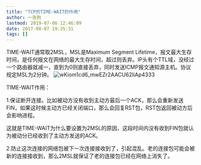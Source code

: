 ```yaml
---
title: "TCP的TIME-WAIT的作用"
author: 一张狗
lastmod: 2019-07-06 12:46:09
date: 2017-08-07 19:35:31
tags: []
---
```



TIME-WAIT通常取2MSL，MSL是Maximum Segment Lifetime，报文最大生存时间，是任何报文在网络的最大生存时间，超过则丢弃。IP头有个TTL域，没经过一个路由器就减一，直到为0则直接丢弃，同时发送ICMP报文通知源主机。协议规定MSL为2分钟。
![wKiom1cd6_mwEZr2AACU62IiAp4333](http://yizhanggou.top/imgs/2019/07/wKiom1cd6_mwEZr2AACU62IiAp4333.png)

TIME-WAIT作用：

1.保证断开连接。比如被动方没有收到主动方最后一个ACK，那么会重新发送FIN，如果这时候主动方已经关闭端口，那么会回复RST包，RST包返回被动方后会影响进程。

这就是TIME-WAIT为什么要设置为2MSL的原因，这段时间内没有收到FIN包就认为被动分已经收到了主动方发送的ACK。

2.防止这次连接的网络包被下一次连接接收到了，引起混乱。老的连接包可能会被新的连接接收到，那么2MSL就保证了老的连接包已经在网络上消失了。


